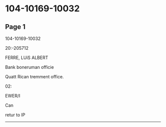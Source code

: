 # 104-10169-10032

## Page 1

104-10169-10032

20:-205712

FERRE, LUiS ALBERT

Bank boneruman officie

Quatt Rican tremment office.

02:

EWER/I

Can

retur to IP

---

